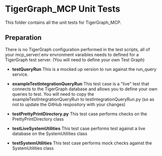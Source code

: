 # TigerGraph_MCP Unit Tests

This folder contains all the unit tests for TigerGraph_MCP.  

## Preparation

There is no TigerGraph configuration performed in the test scripts, all of your mcp_server/.env envronment varaibles needs to defined for a TigerGraph test server. (You will need to define your own Test Graph)

 - **testQueryRun** This is a mocked up version to run against the run_query service.
 
 - **exampleTestIntegrationQueryRun** This test case is a "live" test that connects to the TigerGraph database and allows you to define your own queries to test. You will need to copy the exampleTestIntegrationQueryRun to testIntegrationQueryRun.py (so as not to update the GitHub respository with your changes)

- **testPrettyPrintDirectory.py** This test case performs checks on the PrettyPrintDirectory class

- **testLiveSystemUtilities** This test case performs test against a live database on the SystemUtilities class

- **testSystemUtilities** This test case performs mock checks against the SystemUtilities class



